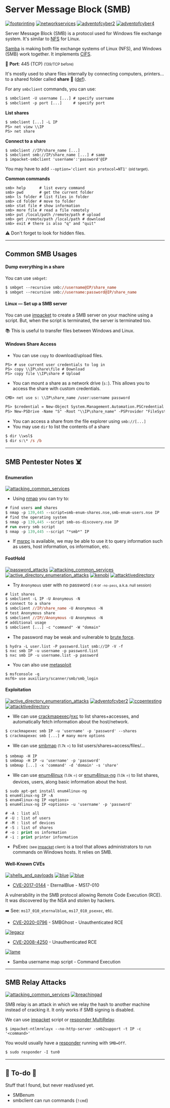 # Server Message Block (SMB)

[![footprinting](../../../cybersecurity/_badges/htb/footprinting.svg)](https://academy.hackthebox.com/course/preview/footprinting)
[![networkservices](../../../cybersecurity/_badges/thmp/networkservices.svg)](https://tryhackme.com/room/networkservices)
[![adventofcyber2](../../../cybersecurity/_badges/thm/adventofcyber2/day10.svg)](https://tryhackme.com/room/adventofcyber2)
[![adventofcyber4](../../../cybersecurity/_badges/thm/adventofcyber4/day4.svg)](https://tryhackme.com/room/adventofcyber4)

<div class="row row-cols-lg-2"><div>

Server Message Block (SMB) is a protocol used for Windows file exchange system. It's similar to [NFS](/operating-systems/networking/protocols/nfs.md) for Linux.

[Samba](https://www.samba.org/) is making both file exchange systems of Linux (NFS), and Windows (SMB) work together. It implements [CIFS](/operating-systems/networking/protocols/cifs.md).

🐊️ **Port**: 445 (TCP) <small>(139/TCP before)</small>

It's mostly used to share files internally by connecting computers, printers... to a shared folder called **share** 📂 ([def](/operating-systems/windows/_knowledge/index.md#shared-folders)).


For any `smbclient` commands, you can use:

```ps
$ smbclient -U username [...] # specify username
$ smbclient -p port [...]     # specify port
```

**List shares**

```ps
$ smbclient [...] -L IP
PS> net view \\IP
PS> net share
```
</div><div>

**Connect to a share**

```shell!
$ smbclient //IP/share_name [...]
$ smbclient smb://IP/share_name [...] # same
$ impacket-smbclient 'username':'password'@IP
```

You may have to add `--option='client min protocol=NT1'` <small>(old target)</small>.

**Common commands**

```shell!
smb> help      # list every command
smb> pwd       # get the current folder
smb> ls folder # list files in folder
smb> cd folder # move to folder
smb> stat file # show information
smb> more file # read a file remotely
smb> put /local/path /remote/path # upload
smb> get /remote/path /local/path # download
smb> exit # there is also "q" and "quit"
```

⚠️ Don't forget to look for hidden files.
</div></div>

<hr class="sep-both">

## Common SMB Usages

<div class="row row-cols-lg-2"><div>

#### Dump everything in a share

You can use `smbget`:

```ps
$ smbget --recursive smb://username@IP/share_name
$ smbget --recursive smb://username:password@IP/share_name
```

#### Linux — Set up a SMB server

You can use [impacket](tools/impacket.md) to create a SMB server on your machine using a script. But, when the script is terminated, the server is terminated too.

📚 This is useful to transfer files between Windows and Linux.
</div><div>

#### Windows Share Access

* You can use `copy` to download/upload files.

```shell!
PS> # use current user credentials to log in
PS> copy \\IP\share\file # Download
PS> copy file \\IP\share # Upload
```

* You can mount a share as a network drive (`s:`). This allows you to access the share with custom credentials.

```shell!
CMD> net use s: \\IP\share_name /user:username password
```
```ps
PS> $credential = New-Object System.Management.Automation.PSCredential 'username', $(ConvertTo-SecureString 'password' -AsPlainText -Force)
PS> New-PSDrive -Name "S" -Root "\\IP\share_name" -PSProvider "FileSystem" -Credential $credential
```

* You can access a share from the file explorer using `smb://[...]`
* You may use `dir` to list the contents of a share

```ps
$ dir \\wsl$
$ dir s:\* /s /b
```
</div></div>


<hr class="sep-both">

## SMB Pentester Notes ☠️

<div class="row row-cols-lg-2"><div>

#### Enumeration

[![attacking_common_services](../../../cybersecurity/_badges/htb/attacking_common_services.svg)](https://academy.hackthebox.com/course/preview/attacking-common-services)

* Using [nmap](/cybersecurity/red-team/tools/scanners/ports/nmap.md) you can try to:

```ps
# find users and shares
$ nmap -p 139,445 --script=smb-enum-shares.nse,smb-enum-users.nse IP
# find the operating system
$ nmap -p 139,445 --script smb-os-discovery.nse IP
# run every smb script
$ nmap -p 139,445 --script "*smb*" IP
```

* If [msrpc](rpc.md) is available, we may be able to use it to query information such as users, host information, os information, etc.

#### FootHold

[![password_attacks](../../../cybersecurity/_badges/htb/password_attacks.svg)](https://academy.hackthebox.com/course/preview/password-attacks)
[![attacking_common_services](../../../cybersecurity/_badges/htb/attacking_common_services.svg)](https://academy.hackthebox.com/course/preview/attacking-common-services)
[![active_directory_enumeration_attacks](../../../cybersecurity/_badges/htb/active_directory_enumeration_attacks.svg)](https://academy.hackthebox.com/course/preview/active-directory-enumeration--attacks)
[![kenobi](../../../cybersecurity/_badges/thm-p/kenobi.svg)](https://tryhackme.com/room/kenobi)
[![attacktivedirectory](../../../cybersecurity/_badges/thm-p/attacktivedirectory.svg)](https://tryhackme.com/r/room/attacktivedirectory)

* Try `Anonymous` user with no password <small>(`-N` or `-no-pass`, a.k.a. null session)</small>

```ps
# list shares
$ smbclient -L IP -U Anonymous -N
# connect to a share
$ smbclient //IP/share_name -U Anonymous -N
# test Anonymous share
$ smbclient //IP//Anonymous -U Anonymous -N
# additional usage
$ smbclient [...] -c "command" -W "domain"
```

* The password may be weak and vulnerable to [brute force](/cybersecurity/red-team/s2.discovery/techniques/network/auth.md).

```shell!
$ hydra -L user.list -P password.list smb://IP -V -f
$ nxc smb IP -u username -p password.list
$ nxc smb IP -u username.list -p password
```

* You can also use [metasploit](/cybersecurity/red-team/tools/frameworks/metasploit/index.md)

```shell!
$ msfconsole -q
msf6> use auxiliary/scanner/smb/smb_login
```
</div><div>

#### Exploitation

[![active_directory_enumeration_attacks](../../../cybersecurity/_badges/htb/active_directory_enumeration_attacks.svg)](https://academy.hackthebox.com/course/preview/active-directory-enumeration--attacks)
[![adventofcyber2](../../../cybersecurity/_badges/thm/adventofcyber2/day10.svg)](https://tryhackme.com/room/adventofcyber2)
[![ccpentesting](../../../cybersecurity/_badges/thm-p/ccpentesting.svg)](https://tryhackme.com/room/ccpentesting)
[![attacktivedirectory](../../../cybersecurity/_badges/thm-p/attacktivedirectory.svg)](https://tryhackme.com/r/room/attacktivedirectory)

* We can use [crackmapexec](/cybersecurity/red-team/tools/cracking/auth/cme.md)/[nxc](/cybersecurity/red-team/tools/cracking/auth/nxc.md) to list shares+accesses, and automatically fetch information about the host/network.

```ps
$ crackmapexec smb IP -u 'username' -p 'password' --shares
$ crackmapexec smb [...] # many more options
```

* We can use [smbmap](https://github.com/ShawnDEvans/smbmap) <small>(1.7k ⭐)</small> to list users/shares+access/files/...

```ps
$ smbmap -H IP
$ smbmap -H IP -u 'username' -p 'password'
$ smbmap [...] -x 'command' -d 'domain' -s 'share'
```

* We can use [enum4linux](https://github.com/CiscoCXSecurity/enum4linux) <small>(1.0k ⭐)</small> or [enum4linux-ng](https://github.com/cddmp/enum4linux-ng) <small>(1.0k ⭐)</small> to list shares, devices, users, along basic information about the host.

```shell!
$ sudo apt-get install enum4linux-ng
$ enum4linux-ng IP -A
$ enum4linux-ng IP <options>
$ enum4linux-ng IP <options> -u 'username' -p 'password'
```
```ps
# -A : list all
# -U : list of users
# -M : list of devices
# -S : list of shares
# -o : print os information
# -i : print printer information
```

* PsExec <small>(see [impacket](tools/impacket.md#psexec) client)</small> is a tool that allows administrators to run commands on Windows hosts. It relies on SMB.

#### Well-Known CVEs

[![shells_and_payloads](../../../cybersecurity/_badges/htb/shells_and_payloads.svg)](https://academy.hackthebox.com/course/preview/shells--payloads)
[![blue](../../../cybersecurity/_badges/thm-p/blue.svg)](https://tryhackme.com/room/blue)
[![blue](../../../cybersecurity/_badges/htb-p/blue.svg)](https://app.hackthebox.com/machines/Blue)

* [CVE-2017-0144](https://attackerkb.com/topics/xI1y9OoEgq/cve-2017-0144-ms17-010) - EternalBlue - MS17-010

A vulnerability in the SMB protocol allowing Remote Code Execution (RCE). It was discovered by the NSA and stolen by hackers.

➡️ See: `ms17_010_eternalblue`, `ms17_010_psexec`, etc.

* [CVE-2020-0796](https://nvd.nist.gov/vuln/detail/CVE-2020-0796) - SMBGhost - Unauthenticated RCE

[![legacy](../../../cybersecurity/_badges/htb-p/legacy.svg)](https://app.hackthebox.com/machines/Legacy)

* [CVE-2008-4250](https://nvd.nist.gov/vuln/detail/CVE-2008-4250) - Unauthenticated RCE

[![lame](../../../cybersecurity/_badges/htb-p/lame.svg)](https://app.hackthebox.com/machines/Lame)

* Samba username map script - Command Execution
</div></div>

<hr class="sep-both">

## SMB Relay Attacks

[![attacking_common_services](../../../cybersecurity/_badges/htb/attacking_common_services.svg)](https://academy.hackthebox.com/course/preview/attacking-common-services)
[![breachingad](../../../cybersecurity/_badges/thm/breachingad.svg)](https://tryhackme.com/r/room/breachingad)

<div class="row row-cols-lg-2"><div>

SMB relay is an attack in which we relay the hash to another machine instead of cracking it. It only works if SMB signing is disabled.

We can use [impacket](tools/impacket.md) script or [responder MultiRelay](https://github.com/lgandx/Responder/blob/master/tools/MultiRelay.py).

```shell!
$ impacket-ntlmrelayx --no-http-server -smb2support -t IP -c '<command>'
```

You would usually have a [responder](/cybersecurity/red-team/tools/utilities/networking/responder.md) running with `SMB=Off`.

```ps
$ sudo responder -I tun0
```
</div><div>
</div></div>

<hr class="sep-both">

## 👻 To-do 👻

Stuff that I found, but never read/used yet.

<div class="row row-cols-lg-2"><div>

* SMBenum
* smbclient can run commands (`!cmd`)
</div><div>
</div></div>